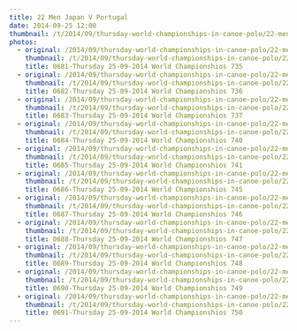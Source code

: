 ```yaml
---
title: 22 Men Japan V Portugal
date: 2014-09-25 12:00
thumbnail: /t/2014/09/thursday-world-championships-in-canoe-polo/22-men-japan-v-portugal/0681-thursday-25-09-2014-world-championshios-735.jpg
photos:
  - original: /2014/09/thursday-world-championships-in-canoe-polo/22-men-japan-v-portugal/0681-thursday-25-09-2014-world-championshios-735.jpg
    thumbnail: /t/2014/09/thursday-world-championships-in-canoe-polo/22-men-japan-v-portugal/0681-thursday-25-09-2014-world-championshios-735.jpg
    title: 0681-Thursday 25-09-2014 World Championshios 735
  - original: /2014/09/thursday-world-championships-in-canoe-polo/22-men-japan-v-portugal/0682-thursday-25-09-2014-world-championshios-736.jpg
    thumbnail: /t/2014/09/thursday-world-championships-in-canoe-polo/22-men-japan-v-portugal/0682-thursday-25-09-2014-world-championshios-736.jpg
    title: 0682-Thursday 25-09-2014 World Championshios 736
  - original: /2014/09/thursday-world-championships-in-canoe-polo/22-men-japan-v-portugal/0683-thursday-25-09-2014-world-championshios-737.jpg
    thumbnail: /t/2014/09/thursday-world-championships-in-canoe-polo/22-men-japan-v-portugal/0683-thursday-25-09-2014-world-championshios-737.jpg
    title: 0683-Thursday 25-09-2014 World Championshios 737
  - original: /2014/09/thursday-world-championships-in-canoe-polo/22-men-japan-v-portugal/0684-thursday-25-09-2014-world-championshios-740.jpg
    thumbnail: /t/2014/09/thursday-world-championships-in-canoe-polo/22-men-japan-v-portugal/0684-thursday-25-09-2014-world-championshios-740.jpg
    title: 0684-Thursday 25-09-2014 World Championshios 740
  - original: /2014/09/thursday-world-championships-in-canoe-polo/22-men-japan-v-portugal/0685-thursday-25-09-2014-world-championshios-741.jpg
    thumbnail: /t/2014/09/thursday-world-championships-in-canoe-polo/22-men-japan-v-portugal/0685-thursday-25-09-2014-world-championshios-741.jpg
    title: 0685-Thursday 25-09-2014 World Championshios 741
  - original: /2014/09/thursday-world-championships-in-canoe-polo/22-men-japan-v-portugal/0686-thursday-25-09-2014-world-championshios-745.jpg
    thumbnail: /t/2014/09/thursday-world-championships-in-canoe-polo/22-men-japan-v-portugal/0686-thursday-25-09-2014-world-championshios-745.jpg
    title: 0686-Thursday 25-09-2014 World Championshios 745
  - original: /2014/09/thursday-world-championships-in-canoe-polo/22-men-japan-v-portugal/0687-thursday-25-09-2014-world-championshios-746.jpg
    thumbnail: /t/2014/09/thursday-world-championships-in-canoe-polo/22-men-japan-v-portugal/0687-thursday-25-09-2014-world-championshios-746.jpg
    title: 0687-Thursday 25-09-2014 World Championshios 746
  - original: /2014/09/thursday-world-championships-in-canoe-polo/22-men-japan-v-portugal/0688-thursday-25-09-2014-world-championshios-747.jpg
    thumbnail: /t/2014/09/thursday-world-championships-in-canoe-polo/22-men-japan-v-portugal/0688-thursday-25-09-2014-world-championshios-747.jpg
    title: 0688-Thursday 25-09-2014 World Championshios 747
  - original: /2014/09/thursday-world-championships-in-canoe-polo/22-men-japan-v-portugal/0689-thursday-25-09-2014-world-championshios-748.jpg
    thumbnail: /t/2014/09/thursday-world-championships-in-canoe-polo/22-men-japan-v-portugal/0689-thursday-25-09-2014-world-championshios-748.jpg
    title: 0689-Thursday 25-09-2014 World Championshios 748
  - original: /2014/09/thursday-world-championships-in-canoe-polo/22-men-japan-v-portugal/0690-thursday-25-09-2014-world-championshios-749.jpg
    thumbnail: /t/2014/09/thursday-world-championships-in-canoe-polo/22-men-japan-v-portugal/0690-thursday-25-09-2014-world-championshios-749.jpg
    title: 0690-Thursday 25-09-2014 World Championshios 749
  - original: /2014/09/thursday-world-championships-in-canoe-polo/22-men-japan-v-portugal/0691-thursday-25-09-2014-world-championshios-750.jpg
    thumbnail: /t/2014/09/thursday-world-championships-in-canoe-polo/22-men-japan-v-portugal/0691-thursday-25-09-2014-world-championshios-750.jpg
    title: 0691-Thursday 25-09-2014 World Championshios 750
---
```

